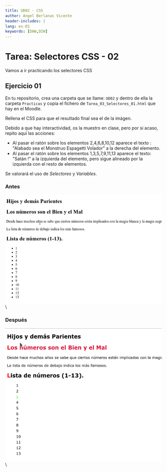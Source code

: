 ```yaml
---
title: UD02 - CSS
author: Angel Berlanas Vicente
header-includes: |
lang: es-ES
keywords: [DAW,DIW]
---
```


# Tarea: Selectores CSS - 02

Vamos a ir practicando los selectores CSS

## Ejercicio 01

En tu repositorio, crea una carpeta que se llame: `UD02` y dentro de ella la carpeta `Practicas` y copia el fichero de `Tarea_03_Selectores_01.html` que hay en el Moodle.

Rellena el CSS para que el resultado final sea el de la imágen.

Debido a que hay interactividad, os la muestro en clase, pero por si acaso, repito aquí las acciones:

* Al pasar el ratón sobre los elementos 2,4,6,8,10,12 aparece el texto : "Alabado sea el Monstruo Espagetti Volador" a la derecha del elemento.
* Al pasar el ratón sobre los elementos 1,3,5,7,9,11,13 aparece el texto: "Satán !" a la izquierda del elemento, pero sigue alineado por la izquierda con el resto de elementos.


Se valorará el uso de *Selectores* y *Variables*.

### Antes

![Antes](imgs/Tarea03_Start.png)
\

### Después

![Despues](imgs/Tarea03_END.png)
\